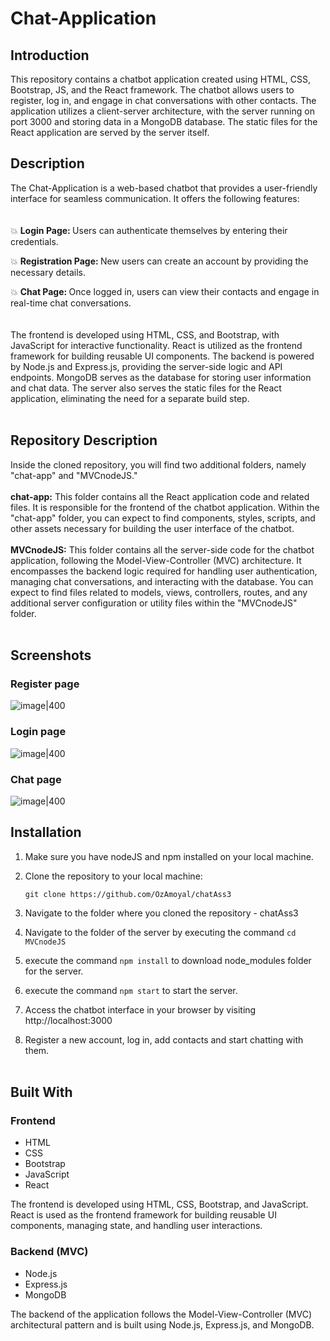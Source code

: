 # Chat-Application

## Introduction
This repository contains a chatbot application created using HTML, CSS, Bootstrap, JS, and the React framework. The chatbot allows users to register, log in, and engage in chat conversations with other contacts. The application utilizes a client-server architecture, with the server running on port 3000 and storing data in a MongoDB database. The static files for the React application are served by the server itself.

## Description
The Chat-Application is a web-based chatbot that provides a user-friendly interface for seamless communication. It offers the following features:
<br><br><br>
💥 <b> Login Page: </b>Users can authenticate themselves by entering their credentials.

💥 <b> Registration Page: </b> New users can create an account by providing the necessary details.

💥 <b> Chat Page: </b>  Once logged in, users can view their contacts and engage in real-time chat conversations.
<br><br><br>
The frontend is developed using HTML, CSS, and Bootstrap, with JavaScript for interactive functionality. React is utilized as the frontend framework for building reusable UI components. The backend is powered by Node.js and Express.js, providing the server-side logic and API endpoints. MongoDB serves as the database for storing user information and chat data. The server also serves the static files for the React application, eliminating the need for a separate build step.
<br><br>
## Repository Description
Inside the cloned repository, you will find two additional folders, namely "chat-app" and "MVCnodeJS."
<br><br>
<b>chat-app:</b> This folder contains all the React application code and related files. It is responsible for the frontend of the chatbot application. Within the "chat-app" folder, you can expect to find components, styles, scripts, and other assets necessary for building the user interface of the chatbot.
<br><br>
<b>MVCnodeJS:</b> This folder contains all the server-side code for the chatbot application, following the Model-View-Controller (MVC) architecture. It encompasses the backend logic required for handling user authentication, managing chat conversations, and interacting with the database. You can expect to find files related to models, views, controllers, routes, and any additional server configuration or utility files within the "MVCnodeJS" folder.
<br><br>
## Screenshots

### Register page
 ![image|400](https://user-images.githubusercontent.com/93612510/236449333-dc6534d6-e7df-4233-8f31-811270ad7a12.png)

### Login page
 ![image|400](https://user-images.githubusercontent.com/93612510/236449251-fde7723f-38aa-4bce-a9b2-7af7e954c7cd.png)

### Chat page
 ![image|400](https://user-images.githubusercontent.com/93612510/236449017-2860f855-cb1c-468e-b2dc-b79e9fc142c1.png)



## Installation
1. Make sure you have nodeJS and npm installed on your local machine.

2. Clone the repository to your local machine:
    ```
    git clone https://github.com/OzAmoyal/chatAss3
    ```
3. Navigate to the folder where you cloned the repository - chatAss3
4. Navigate to the folder of the server by executing the command ``` cd MVCnodeJS ```
5. execute the command ``` npm install ``` to download node_modules folder for the server.
6. execute the command ``` npm start ``` to start the server.
7. Access the chatbot interface in your browser by visiting http://localhost:3000
8. Register a new account, log in, add contacts and start chatting with them.
<br><br>

## Built With

### Frontend
- HTML
- CSS
- Bootstrap
- JavaScript
- React

The frontend is developed using HTML, CSS, Bootstrap, and JavaScript. React is used as the frontend framework for building reusable UI components, managing state, and handling user interactions.

### Backend (MVC)
- Node.js
- Express.js
- MongoDB

The backend of the application follows the Model-View-Controller (MVC) architectural pattern and is built using Node.js, Express.js, and MongoDB.

<br />
